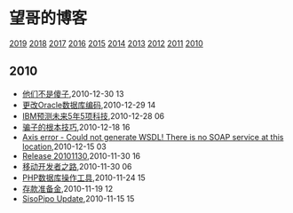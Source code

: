 # 望哥的博客
 [2019](/2019/)
 [2018](/2018/)
 [2017](/2017/)
 [2016](/2016/)
 [2015](/2015/)
 [2014](/2014/)
 [2013](/2013/)
 [2012](/2012/)
 [2011](/2011/)
 [2010](/2010/)

## 2010
* [他们不是傻子](/2010/2010-12-30-they_are_not_stupid),2010-12-30 13
* [更改Oracle数据库编码](/2010/2010-12-29-change_oracle_character),2010-12-29 14
* [IBM预测未来5年5项科技](/2010/2010-12-28-ibm_future_tech_of_next_5_years),2010-12-28 06
* [骗子的根本技巧](/2010/2010-12-18-the_basic_skill_of_cheater),2010-12-18 16
* [Axis error - Could not generate WSDL! There is no SOAP service at this location](/2010/2010-12-15-axis-wsdl-error),2010-12-15 03
* [Release 20101130](/2010/2010-11-30-release-20101130),2010-11-30 16
* [移动开发者之路](/2010/2010-11-30-mobile_developer_journey),2010-11-30 06
* [PHP数据库操作工具](/2010/2010-11-24-php_db_access_tool),2010-11-24 15
* [存款准备金](/2010/2010-11-19-deposit-reserve),2010-11-19 12
* [SisoPipo Update](/2010/2010-11-15-sisopipoupdate),2010-11-15 15
